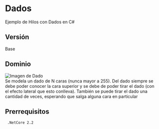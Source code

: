 # Dados
 Ejemplo de Hilos con Dados en C#
## Versión
Base
## Dominio
![Imagen de Dado](https://images-na.ssl-images-amazon.com/images/I/51e-EhQIguL.png)  
 Se modela un dado de N caras (nunca mayor a 255). Del dado siempre se debe poder conocer la cara superior y se debe de poder tirar el dado (con el efecto lateral que esto conlleva). También se puede tirar el dado una cantidad de veces, esperando que salga alguna cara en particular
## Prerrequisitos
```
 .NetCore 2.2
```